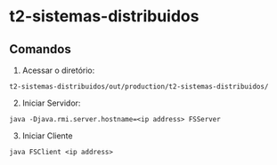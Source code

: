 # t2-sistemas-distribuidos

## Comandos
1. Acessar o diretório:
```
t2-sistemas-distribuidos/out/production/t2-sistemas-distribuidos/
```
2. Iniciar Servidor: 
```
java -Djava.rmi.server.hostname=<ip address> FSServer
```
3. Iniciar Cliente  
```
java FSClient <ip address>
```

